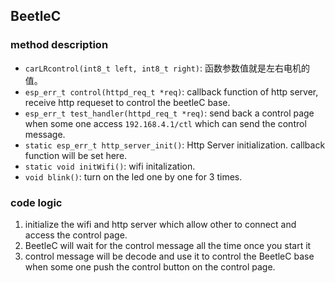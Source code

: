 ## BeetleC

### method description

- ```carLRcontrol(int8_t left, int8_t right)```: 函数参数值就是左右电机的值。
- ```esp_err_t control(httpd_req_t *req)```: callback function of http server, receive http requeset to control the beetleC base.
- ```esp_err_t test_handler(httpd_req_t *req)```: send back a control page when some one access ```192.168.4.1/ctl``` which can send the control message.
- ```static esp_err_t http_server_init()```: Http Server initialization. callback function will be set here.
- ```static void initWifi()```: wifi initalization.
- ```void blink()```: turn on the led one by one for 3 times.

### code logic

1. initialize the wifi and http server which allow other to connect and access the control page.
2. BeetleC will wait for the control message all the time once you start it
3. control message will be decode and use it to control the BeetleC base when some one push the control button on the control page.